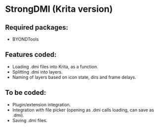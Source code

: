 # StrongDMI (Krita version)

## Required packages:

* BYONDTools

## Features coded:

* Loading .dmi files into Krita, as a function.
* Splitting .dmi into layers.
* Naming of layers based on icon state, dirs and frame delays.

## To be coded:

* Plugin/extension integration.
* Integration with file picker (opening as .dmi calls loading, can save as .dmi).
* Saving .dmi files.
